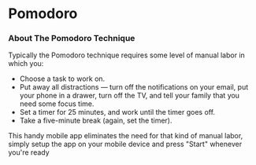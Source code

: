 # Pomodoro 

### About The Pomodoro Technique
Typically the Pomodoro technique requires some level of manual labor in which you: 
- Choose a task to work on.
- Put away all distractions — turn off the notifications on your email, put your phone in a drawer, turn off the TV, and tell your family that you need some focus time.
- Set a timer for 25 minutes, and work until the timer goes off.
- Take a five-minute break (again, set the timer).

This handy mobile app eliminates the need for that kind of manual labor, simply setup the app on your mobile device and press "Start" whenever you're ready

